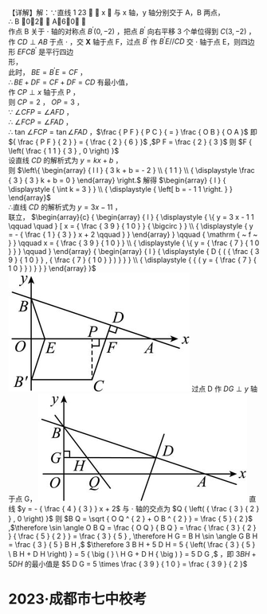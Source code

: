 【详解】解：∵直线 1 23   x  与 x 轴，y 轴分别交于 A，B 两点，  
∴ B 0，2 ， A6，0 ，  
作点 B 关于 $\cdot$ 轴的对称点 $B ^ { \prime } ( 0 , - 2 )$ ，把点 $B ^ { \prime }$ 向右平移 3 个单位得到 $C ( 3 , - 2 )$ ，  
作 $C D \perp A B$ 于点 $\cdot$ ，交 $\mathbf { X }$ 轴于点 F，过点 $B ^ { \prime }$ 作 $B ^ { \prime } E / / C D$ 交 $\cdot$ 轴于点 E，则四边形 $E F C B ^ { \prime }$ 是平行四边  
形，  
此时， $B E = B ^ { \prime } E = C F$ ，  
$\therefore B E + D F = C F + D F = C D$ 有最小值，  
作 $C P \perp x$ 轴于点 $\mathrm { P }$ ，  
则 $C P = 2$ ， $O P = 3$ ，  
∵ $\angle C F P = \angle A F D$ ，  
∴ $\angle F C P = \angle F A D$ ，  
∴ tan $\angle F C P = \tan \angle F A D$ ，$\frac { P F } { P C } { = } \frac { O B } { O A }$ 即 ${ \frac { P F } { 2 } } = { \frac { 2 } { 6 } }$ ,$P F = \frac { 2 } { 3 }$ 则 $F { \left( \frac { 1 1 } { 3 } , 0 \right) }$   
设直线 $C D$ 的解析式为 $y = k x + b$ ，  
则 $\left\{ \begin{array} { l l } { 3 k + b = - 2 } \\ { 1 1 } \\ { \displaystyle \frac { 3 } { 3 } k + b = 0 } \end{array} \right.$ 解得 $\begin{array} { l } { \displaystyle { \int k = 3 } } \\ { \displaystyle { \left[ b = - 1 1 \right. } } \end{array}$   
∴直线 $C D$ 的解析式为 $y = 3 x - 1 1$ ，  
联立， $\begin{array}{c} { \begin{array} { l } { \displaystyle { \{ y = 3 x - 1 1 \qquad \quad } [ x = { \frac { 3 9 } { 1 0 } } { \bigcirc } } \\ { \displaystyle { y = - { \frac { 1 } { 3 } } x + 2 \qquad } } \end{array}  } \qquad { \mathrm { ~ f ~ } } \qquad x = { \frac { 3 9 } { 1 0 } }  \\ { \displaystyle { \{ y = { \frac { 7 } { 1 0 } }  } \qquad }  \end{array}  { \begin{array} { l } { \displaystyle { D { ( { \frac { 3 9 } { 1 0 } } , { \frac { 7 } { 1 0 } } ) } } } \\ { \displaystyle { {  ( y = { \frac { 7 } { 1 0 } } ) } } } \end{array} }$
![](<../../qs_image_DB/专题2-5_最值模型之阿氏圆与胡不归（解析版）/b40e40f15233a8d0f02da206d39532a03b751687ed7a95ce267f5a30178a0ba6.jpg>)
过点 D 作 $D G \perp y$ 轴于点 G，
![](<../../qs_image_DB/专题2-5_最值模型之阿氏圆与胡不归（解析版）/cdfd8192dcfbf2159be4100bf961bc2e9e8db00b813b19cca0d4dfbaca0574be.jpg>)
直线 $y = - { \frac { 4 } { 3 } } x + 2$ 与 $\cdot$ 轴的交点为 $Q { \left( { \frac { 3 } { 2 } } , 0 \right) }$ 则 $B Q = \sqrt { O Q ^ { 2 } + O B ^ { 2 } } = \frac { 5 } { 2 }$ ,$\therefore \sin \angle O B Q = \frac { O Q } { B Q } = \frac { \frac { 3 } { 2 } } { \frac { 5 } { 2 } } = \frac { 3 } { 5 } , \therefore H G = B H \sin \angle G B H = \frac { 3 } { 5 } B H ,$ $\therefore 3 B H + 5 D H = 5 { \left( \frac { 3 } { 5 } \ B H + D H \right) } = 5 { \big ( } \ H G + D H { \big ) } = 5 D G ,$ ，即 $3 B H + 5 D H$ 的最小值是 $5 D G = 5 \times \frac { 3 9 } { 1 0 } = \frac { 3 9 } { 2 }$
# 2023·成都市七中校考
